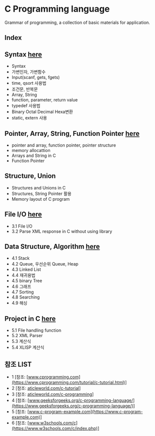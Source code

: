 # C Programming language
Grammar of programming, a collection of basic materials for application.
## Index
## Syntax [here](https://github.com/csbyun-data/C-Pro/blob/main/chap01/README.md)
* Syntax
* 가변인자, 가변함수
* Input(scanf, gets, fgets)
* time, qsort 사용법
* 조건문, 반복문
* Array, String
* function, parameter, return value
* typedef 사용법
* Binary Octal Decimal Hexa변환
* static, extern 사용
  
## Pointer, Array, String, Function Pointer [here](https://github.com/csbyun-data/C-Pro/blob/main/chap02/README.md)
* pointer and array, function pointer, pointer structure
* memory allocattion
* Arrays and String in C
* Function Pointer
## Structure, Union
* Structures and Unions in C
* Structures, String Pointer 활용
* Memory layout of C program
  
## File I/O [here](https://github.com/csbyun-data/C-Pro/blob/main/chap03/README.md)
* 3.1 File I/O
* 3.2 Parse XML response in C without using library

## Data Structure, Algorithm [here](https://github.com/csbyun-data/C-Pro/blob/main/chap04/README.md)
* 4.1 Stack
* 4.2 Queue, 우선순위 Queue, Heap
* 4.3 Linked List
* 4.4 재귀용법
* 4.5 binary Tree
* 4.6 그래프
* 4.7 Sorting
* 4.8 Searching
* 4.9 해싱

## Project in C [here](https://github.com/csbyun-data/C-Pro/blob/main/chap05/README.md)
* 5.1 File handling function
* 5.2 XML Parser
* 5.3 계산식
* 5.4 XLISP 계산식

## 참조 LIST
* 1 [참조: [www.cprogramming.com](https://www.cprogramming.com/tutorial/c-tutorial.html)]
* 2 [참조: [aticleworld.com/c-tutorial](https://aticleworld.com/c-tutorial/)]
* 3 [참조: [aticleworld.com/c-programming](https://aticleworld.com/c-programming/)]
* 4 [참조: [www.geeksforgeeks.org/c-programming-language/](https://www.geeksforgeeks.org/c-programming-language/)]
* 5 [참조: [www.c-program-example.com](https://www.c-program-example.com)]
* 6 [참조: [www.w3schools.com/c](https://www.w3schools.com/c/index.php)]
